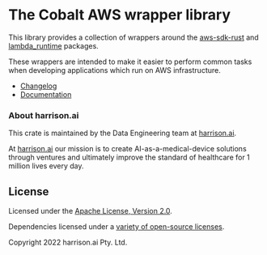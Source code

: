# The Cobalt AWS wrapper library

This library provides a collection of wrappers around the [aws-sdk-rust](https://github.com/awslabs/aws-sdk-rust) and [lambda_runtime](https://github.com/awslabs/aws-lambda-rust-runtime) packages.

These wrappers are intended to make it easier to perform common tasks when developing applications which run on AWS infrastructure.

* [Changelog](https://github.com/harrison-ai/cobalt-aws/blob/main/CHANGELOG.md)
* [Documentation](https://docs.rs/cobalt-aws)

### About harrison.ai

This crate is maintained by the Data Engineering team at [harrison.ai](https://harrison.ai).

At [harrison.ai](https://harrison.ai) our mission is to create AI-as-a-medical-device solutions through ventures and ultimately improve the standard of healthcare for 1 million lives every day.

## License

Licensed under the [Apache License, Version 2.0](http://www.apache.org/licenses/LICENSE-2.0).

Dependencies licensed under a [variety of open-source licenses](https://htmlpreview.github.io/?https://github.com/harrison-ai/cobalt-aws/blob/master/licenses/licenses.html).

Copyright 2022 harrison.ai Pty. Ltd.
